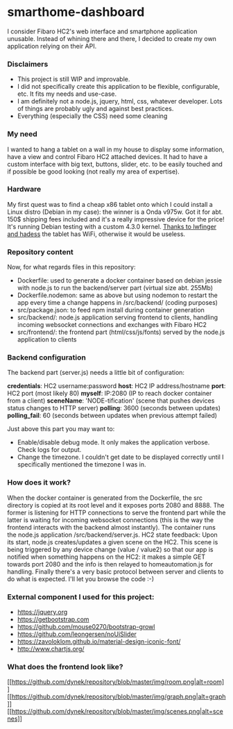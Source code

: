 # smarthome-dashboard
I consider Fibaro HC2's web interface and smartphone application unusable. Instead of whining there and there, I decided to create my own application relying on their API.

### Disclaimers
* This project is still WIP and improvable.
* I did not specifically create this application to be flexible, configurable, etc. It fits my needs and use-case.
* I am definitely not a node.js, jquery, html, css, whatever developer. Lots of things are probably ugly and against best practices.
* Everything (especially the CSS) need some cleaning

### My need
I wanted to hang a tablet on a wall in my house to display some information, have a view and control Fibaro HC2 attached devices.
It had to have a custom interface with big text, buttons, slider, etc. to be easily touched and if possible be good looking (not really my area of expertise).

### Hardware
My first quest was to find a cheap x86 tablet onto which I could install a Linux distro (Debian in my case): the winner is a Onda v975w.
Got it for abt. 150$ shipping fees included and it's a really impressive device for the price!
It's running Debian testing with a custom 4.3.0 kernel. [Thanks to lwfinger and hadess](https://github.com/hadess/rtl8723bs) the tablet has WiFi, otherwise it would be useless.

### Repository content
Now, for what regards files in this repository:
* Dockerfile: used to generate a docker container based on debian jessie with node.js to run the backend/server part (virtual size abt. 255Mb)
* Dockerfile.nodemon: same as above but using nodemon to restart the app every time a change happens in /src/backend/ (coding purposes)
* src/package.json: to feed npm install during container generation
* src/backend/: node.js application serving frontend to clients, handling incoming websocket connections and exchanges with Fibaro HC2
* src/frontend/: the frontend part (html/css/js/fonts) served by the node.js application to clients

### Backend configuration
The backend part (server.js) needs a little bit of configuration:

**credentials**: HC2 username:password
**host**: HC2 IP address/hostname
**port**: HC2 port (most likely 80)
**myself**: IP:2080 (IP to reach docker container from a client)
**sceneName**: 'NODE-tification' (scene that pushes devices status changes to HTTP server)
**polling**: 3600 (seconds between <sceneName> updates)
**polling_fail**: 60 (seconds between <sceneName> updates when previous attempt failed)

Just above this part you may want to:
- Enable/disable debug mode. It only makes the application verbose. Check logs for output.
- Change the timezone. I couldn't get date to be displayed correctly until I specifically mentioned the timezone I was in.

### How does it work?
When the docker container is generated from the Dockerfile, the src directory is copied at its root level and it exposes ports 2080 and 8888. The former is listening for HTTP connections to serve the frontend part while the latter is waiting for incoming websocket connections (this is the way the frontend interacts with the backend almost instantly). The container runs the node.js application /src/backend/server.js.
HC2 state feedback: Upon its start, node.js creates/updates a given scene on the HC2. This scene is being triggered by any device change (value / value2) so that our app is notified when something happens on the HC2: it makes a simple GET towards port 2080 and the info is then relayed to homeautomation.js for handling.
Finally there's a very basic protocol between server and clients to do what is expected. I'll let you browse the code :-)

### External component I used for this project:
- https://jquery.org
- https://getbootstrap.com
- https://github.com/mouse0270/bootstrap-growl
- https://github.com/leongersen/noUiSlider
- https://zavoloklom.github.io/material-design-iconic-font/
- http://www.chartjs.org/

### What does the frontend look like?
[[https://github.com/dynek/repository/blob/master/img/room.png|alt=room]]
[[https://github.com/dynek/repository/blob/master/img/graph.png|alt=graph]]
[[https://github.com/dynek/repository/blob/master/img/scenes.png|alt=scenes]]
